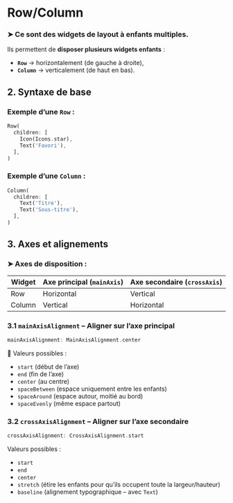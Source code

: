 # Row/Column

### ➤ Ce sont des **widgets de layout à enfants multiples**.

Ils permettent de **disposer plusieurs widgets enfants** :

- **`Row`** → horizontalement (de gauche à droite),
- **`Column`** → verticalement (de haut en bas).

## 2. Syntaxe de base

### Exemple d’une `Row` :

```dart
Row(
  children: [
    Icon(Icons.star),
    Text('Favori'),
  ],
)

```

### Exemple d’une `Column` :

```dart
Column(
  children: [
    Text('Titre'),
    Text('Sous-titre'),
  ],
)

```

## 3. Axes et alignements

### ➤ **Axes de disposition** :

| Widget | Axe principal (`mainAxis`) | Axe secondaire (`crossAxis`) |
| --- | --- | --- |
| Row | Horizontal | Vertical |
| Column | Vertical | Horizontal |

### 3.1 `mainAxisAlignment` – Aligner sur l’axe principal

```dart
mainAxisAlignment: MainAxisAlignment.center

```

🧰 Valeurs possibles :

- `start` (début de l’axe)
- `end` (fin de l’axe)
- `center` (au centre)
- `spaceBetween` (espace uniquement entre les enfants)
- `spaceAround` (espace autour, moitié au bord)
- `spaceEvenly` (même espace partout)

### 3.2 `crossAxisAlignment` – Aligner sur l’axe secondaire

```dart
crossAxisAlignment: CrossAxisAlignment.start

```

Valeurs possibles :

- `start`
- `end`
- `center`
- `stretch` (étire les enfants pour qu’ils occupent toute la largeur/hauteur)
- `baseline` (alignement typographique – avec `Text`)
